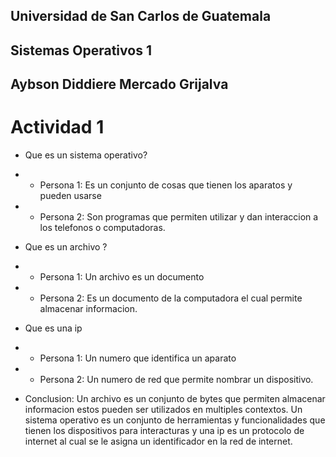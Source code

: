 ## Universidad de San Carlos de Guatemala
## Sistemas Operativos 1
## Aybson Diddiere Mercado Grijalva

# Actividad 1

- Que es un sistema operativo?
- - Persona 1: Es un conjunto de cosas que tienen los aparatos y pueden usarse
- - Persona 2: Son programas que permiten utilizar y dan interaccion a los telefonos o computadoras.

- Que es un archivo ?
- - Persona 1: Un archivo es un documento
- - Persona 2: Es un documento de la computadora el cual permite almacenar informacion.

- Que es una ip
- - Persona 1: Un numero que identifica un aparato
- - Persona 2: Un numero de red que permite nombrar un dispositivo.


- Conclusion: Un archivo es un conjunto de bytes que permiten almacenar informacion estos pueden ser utilizados en multiples contextos. Un sistema operativo es un conjunto de herramientas y funcionalidades que tienen los dispositivos para interacturas y una ip es un protocolo de internet al cual se le asigna un identificador en la red de internet.